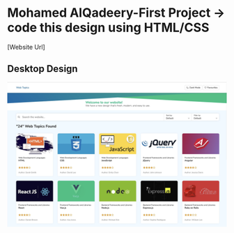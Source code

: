 # Mohamed AlQadeery-First Project -> code this design using HTML/CSS
[Website Url]
## Desktop Design
![Desktop Design](https://github.com/JSD-0923/mohamed-alqadeery/blob/main/mohamed-alqadeery-project1/assets/project-sample.png)
